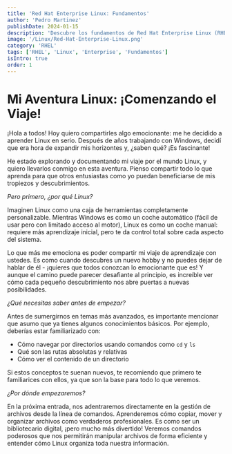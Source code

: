```yaml
---
title: 'Red Hat Enterprise Linux: Fundamentos'
author: 'Pedro Martinez'
publishDate: 2024-01-15
description: 'Descubre los fundamentos de Red Hat Enterprise Linux (RHEL), una distribución empresarial robusta y confiable'
image: '/Linux/Red-Hat-Enterprise-Linux.png'
category: 'RHEL'
tags: ['RHEL', 'Linux', 'Enterprise', 'Fundamentos']
isIntro: true
order: 1
---
```


# Mi Aventura Linux: ¡Comenzando el Viaje!

¡Hola a todos! Hoy quiero compartirles algo emocionante: me he decidido a aprender Linux en serio. Después de años trabajando con Windows, decidí que era hora de expandir mis horizontes y, ¿saben qué? ¡Es fascinante!

He estado explorando y documentando mi viaje por el mundo Linux, y quiero llevarlos conmigo en esta aventura. Pienso compartir todo lo que aprenda para que otros entusiastas como yo puedan beneficiarse de mis tropiezos y descubrimientos.

_Pero primero, ¿por qué Linux?_

Imaginen Linux como una caja de herramientas completamente personalizable. Mientras Windows es como un coche automático (fácil de usar pero con limitado acceso al motor), Linux es como un coche manual: requiere más aprendizaje inicial, pero te da control total sobre cada aspecto del sistema.

Lo que más me emociona es poder compartir mi viaje de aprendizaje con ustedes. Es como cuando descubres un nuevo hobby y no puedes dejar de hablar de él - ¡quieres que todos conozcan lo emocionante que es! Y aunque el camino puede parecer desafiante al principio, es increíble ver cómo cada pequeño descubrimiento nos abre puertas a nuevas posibilidades.

_¿Qué necesitas saber antes de empezar?_

Antes de sumergirnos en temas más avanzados, es importante mencionar que asumo que ya tienes algunos conocimientos básicos. Por ejemplo, deberías estar familiarizado con:

-   Cómo navegar por directorios usando comandos como `cd` y `ls`
-   Qué son las rutas absolutas y relativas
-   Cómo ver el contenido de un directorio

Si estos conceptos te suenan nuevos, te recomiendo que primero te familiarices con ellos, ya que son la base para todo lo que veremos.

_¿Por dónde empezaremos?_

En la próxima entrada, nos adentraremos directamente en la gestión de archivos desde la línea de comandos. Aprenderemos cómo copiar, mover y organizar archivos como verdaderos profesionales. Es como ser un bibliotecario digital, ¡pero mucho más divertido! Veremos comandos poderosos que nos permitirán manipular archivos de forma eficiente y entender cómo Linux organiza toda nuestra información.
